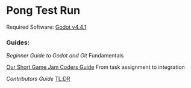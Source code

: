 # Pong Test Run

Required Software:
[Godot v4.4.1](https://godotengine.org/download/)

### Guides:

*Beginner Guide to Godot and Git*
  Fundamentals

[Our Short Game Jam Coders Guide]()
  From task assignment to integration

*Contributors Guide*  [TL;DR]()
